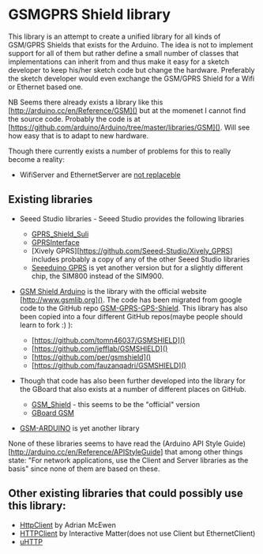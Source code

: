 # GSMGPRS Shield library

This library is an attempt to create a unified library for all kinds of GSM/GPRS Shields that exists for the Arduino. The idea is not to implement support for all of them but rather define a small number of classes that implementations can inherit from and thus make it easy for a sketch developer to keep his/her sketch code but change the hardware. Preferably the sketch developer would even exchange the GSM/GPRS Shield for a Wifi or Ethernet based one.

NB Seems there already exists a library like this [http://arduino.cc/en/Reference/GSM]() but at the momenet I cannot find the source code. Probably the code is at [https://github.com/arduino/Arduino/tree/master/libraries/GSM](). Will see how easy that is to adapt to new hardware.

Though there currently exists a number of problems for this to really become a reality:
 * WifiServer and EthernetServer are [not replaceble](https://groups.google.com/a/arduino.cc/forum/#!topic/developers/0tn0E5Uy_-A)

## Existing libraries
  * Seeed Studio libraries - Seeed Studio provides the following libraries
    * [GPRS_Shield_Suli](https://github.com/Seeed-Studio/GPRS_Shield_Suli)
    * [GPRSInterface](https://github.com/Seeed-Studio/GPRSInterface)
    * [Xively GPRS][https://github.com/Seeed-Studio/Xively_GPRS] includes probably a copy of any of the other Seeed Studio libraries
    * [Seeeduino GPRS](https://github.com/Seeed-Studio/Seeeduino_GPRS) is yet another version but for a slightly different chip, the SIM800 instead of the SIM900.
  
  * [GSM Shield Arduino](https://code.google.com/p/gsm-shield-arduino/) is the library with the official website [http://www.gsmlib.org](). The code has been migrated from google code to the GitHub repo [GSM-GPRS-GPS-Shield](https://github.com/MarcoMartines/GSM-GPRS-GPS-Shield). This library has also been copied into a four different GitHub repos(maybe people should learn to fork :) ):
    * [https://github.com/tomn46037/GSMSHIELD]()
    * [https://github.com/jefflab/GSMSHIELD]()
    * [https://github.com/per/gsmshield]()
    * [https://github.com/fauzanqadri/GSMSHIELD]()
  * Though that code has also been further developed into the library for the GBoard that also exists at a number of different places on GitHub. 
    * [GSM_Shield](https://github.com/jgarland79/GSM_Shield) - this seems to be the "official" version
    * [GBoard GSM](https://github.com/tuletech/gboard_gsm)
  * [GSM-ARDUINO](https://github.com/IEFRD/GSM-ARDUINO) is yet another library
  
None of these libraries seems to have read the (Arduino API Style Guide)[http://arduino.cc/en/Reference/APIStyleGuide] that among other things state: "For network applications, use the Client and Server libraries as the basis" since none of them are based on these.

## Other existing libraries that could possibly use this library:
 * [HttpClient](https://github.com/amcewen/HttpClient) by Adrian McEwen
 * [HTTPClient](https://github.com/interactive-matter/HTTPClient) by Interactive Matter(does not use Client but EthernetClient)
 * [uHTTP](https://github.com/nomadnt/uHTTP)
